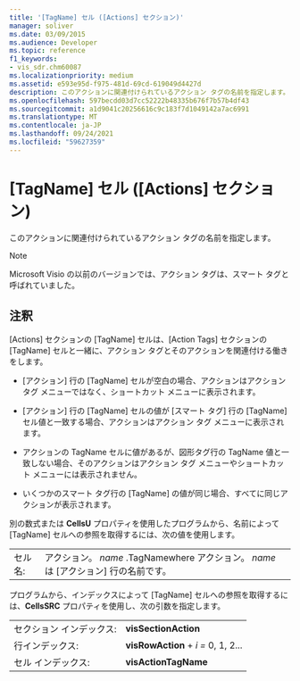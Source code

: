 ```yaml
---
title: '[TagName] セル ([Actions] セクション)'
manager: soliver
ms.date: 03/09/2015
ms.audience: Developer
ms.topic: reference
f1_keywords:
- vis_sdr.chm60087
ms.localizationpriority: medium
ms.assetid: e593e95d-f975-481d-69cd-619049d4427d
description: このアクションに関連付けられているアクション タグの名前を指定します。
ms.openlocfilehash: 597becdd03d7cc52222b48335b676f7b57b4df43
ms.sourcegitcommit: a1d9041c20256616c9c183f7d1049142a7ac6991
ms.translationtype: MT
ms.contentlocale: ja-JP
ms.lasthandoff: 09/24/2021
ms.locfileid: "59627359"
---
```

# <a name="tagname-cell-actions-section"></a>[TagName] セル ([Actions] セクション)

このアクションに関連付けられているアクション タグの名前を指定します。
  
> [!NOTE]
> Microsoft Visio の以前のバージョンでは、アクション タグは、スマート タグと呼ばれていました。 
  
## <a name="remarks"></a>注釈

[Actions] セクションの [TagName] セルは、[Action Tags] セクションの [TagName] セルと一緒に、アクション タグとそのアクションを関連付ける働きをします。 
  
- [アクション] 行の [TagName] セルが空白の場合、アクションはアクション タグ メニューではなく、ショートカット メニューに表示されます。
    
- [アクション] 行の [TagName] セルの値が [スマート タグ] 行の [TagName] セル値と一致する場合、アクションはアクション タグ メニューに表示されます。
    
- アクションの TagName セルに値があるが、図形タグ行の TagName 値と一致しない場合、そのアクションはアクション タグ メニューやショートカット メニューには表示されません。
    
- いくつかのスマート タグ行の [TagName] の値が同じ場合、すべてに同じアクションが表示されます。
    
別の数式または **CellsU** プロパティを使用したプログラムから、名前によって [TagName] セルへの参照を取得するには、次の値を使用します。 
  
|||
|:-----|:-----|
|セル名:  <br/> |アクション。 *name*  .TagNamewhere アクション。  *name*  は [アクション] 行の名前です。  <br/> |
   
プログラムから、インデックスによって [TagName] セルへの参照を取得するには、**CellsSRC** プロパティを使用し、次の引数を指定します。 
  
|||
|:-----|:-----|
|セクション インデックス:  <br/> |**visSectionAction** <br/> |
|行インデックス:  <br/> |**visRowAction**  +  *i* *=* 0, 1, 2...  <br/> |
|セル インデックス:  <br/> |**visActionTagName** <br/> |
   

